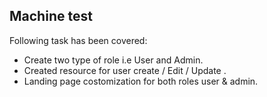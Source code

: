 
## Machine test

Following task has been covered:

- Create two type of role i.e User and Admin.
- Created resource for user create / Edit / Update .
- Landing page costomization for both roles user & admin.



